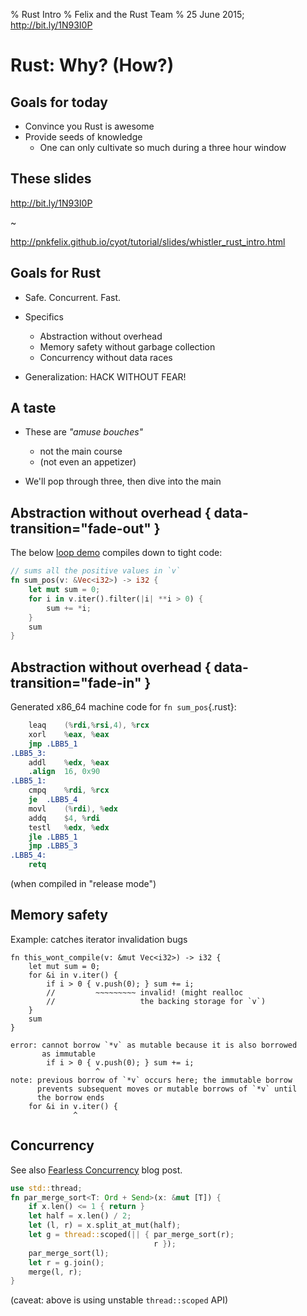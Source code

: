 % Rust Intro
% Felix and the Rust Team
% 25 June 2015; http://bit.ly/1N93I0P

# Rust: Why? (How?)

## Goals for today

  * Convince you Rust is awesome
  * Provide seeds of knowledge
    * One can only cultivate so much during a three hour window

## These slides

http://bit.ly/1N93I0P

~

http://pnkfelix.github.io/cyot/tutorial/slides/whistler_rust_intro.html

## Goals for Rust

  * Safe. Concurrent. Fast.

  * Specifics
    * Abstraction without overhead
    * Memory safety without garbage collection
    * Concurrency without data races

  * Generalization: HACK WITHOUT FEAR!

## A taste

  * These are *"amuse bouches"*
    * not the main course
    * (not even an appetizer)

  * We'll pop through three, then dive into the main

## Abstraction without overhead { data-transition="fade-out" }

The below [loop demo] compiles down to tight code:

<!--
```rust
#[allow(dead_code)]
fn main() {
    let v1: Vec<i32> = (-100..10).collect();
    let s1 = sum_pos(&v1);
    let v2: Vec<i32> = (-100..1000).collect();
    let s2 = sum_pos(&v2);
    println!("v1.len: {} s1: {} v2.len: {} s2: {}", v1.len(), s1, v2.len(), s2);
}

#[allow(dead_code)]
#[inline(never)]
```
-->

```rust
// sums all the positive values in `v`
fn sum_pos(v: &Vec<i32>) -> i32 {
    let mut sum = 0;
    for i in v.iter().filter(|i| **i > 0) {
        sum += *i;
    }
    sum
}
```

[loop demo]: https://play.rust-lang.org/?gist=23a69161dd4421e2925f

## Abstraction without overhead { data-transition="fade-in" }

Generated x86_64 machine code for `fn sum_pos`{.rust}:

```nasm
	leaq	(%rdi,%rsi,4), %rcx
	xorl	%eax, %eax
	jmp	.LBB5_1
.LBB5_3:
	addl	%edx, %eax
	.align	16, 0x90
.LBB5_1:
	cmpq	%rdi, %rcx
	je	.LBB5_4
	movl	(%rdi), %edx
	addq	$4, %rdi
	testl	%edx, %edx
	jle	.LBB5_1
	jmp	.LBB5_3
.LBB5_4:
	retq
```

(when compiled in "release mode")

## Memory safety

Example: catches iterator invalidation bugs

``` {.rust .compile_error}
fn this_wont_compile(v: &mut Vec<i32>) -> i32 {
    let mut sum = 0;
    for &i in v.iter() {
        if i > 0 { v.push(0); } sum += i;
        //         ~~~~~~~~~ invalid! (might realloc
        //                   the backing storage for `v`)
    }
    sum
}
```

``` {.fragment}
error: cannot borrow `*v` as mutable because it is also borrowed
       as immutable
        if i > 0 { v.push(0); } sum += i;
                   ^
note: previous borrow of `*v` occurs here; the immutable borrow
      prevents subsequent moves or mutable borrows of `*v` until
      the borrow ends
    for &i in v.iter() {
              ^
```

## Concurrency

See also [Fearless Concurrency] blog post.

[Fearless Concurrency]: http://blog.rust-lang.org/2015/04/10/Fearless-Concurrency.html

```rust
use std::thread;
fn par_merge_sort<T: Ord + Send>(x: &mut [T]) {
    if x.len() <= 1 { return }
    let half = x.len() / 2;
    let (l, r) = x.split_at_mut(half);
    let g = thread::scoped(|| { par_merge_sort(r);
                                r });
    par_merge_sort(l);
    let r = g.join();
    merge(l, r);
}
```

(caveat: above is using unstable `thread::scoped` API)

<!--
```rust
// left[0] <= left[1] <= ... <= left[last] <= right[0] <= ...
use std::mem;
#[allow(dead_code)]
fn merge<T: Ord>(left: &mut [T], right: &mut [T]) {

    let mut i = 0;
    loop {
        // println!("i: {} left: {:?} right: {:?}", i, left, right);
        if i >= left.len() || 0 >= right.len() { break; }
        if left[i] > right[0] {
            mem::swap(&mut left[i], &mut right[0]);
            let mut j = 0;
            while j+1 < right.len() && right[j] > right[j+1] {
                let (pre, post) = right.split_at_mut(j+1);
                mem::swap(&mut pre[j], &mut post[0]);
                j = j+1;
            }
        }
        i += 1;
    }
}

#[test]
fn hi() {
    let mut v = vec![2, 1, 10, 9, 8, 7, 6, 5, 4, 3];
    par_merge_sort(&mut v);
    assert_eq!(v, [1,2,3,4,5,6,7,8,9,10]);
}
```
-->
